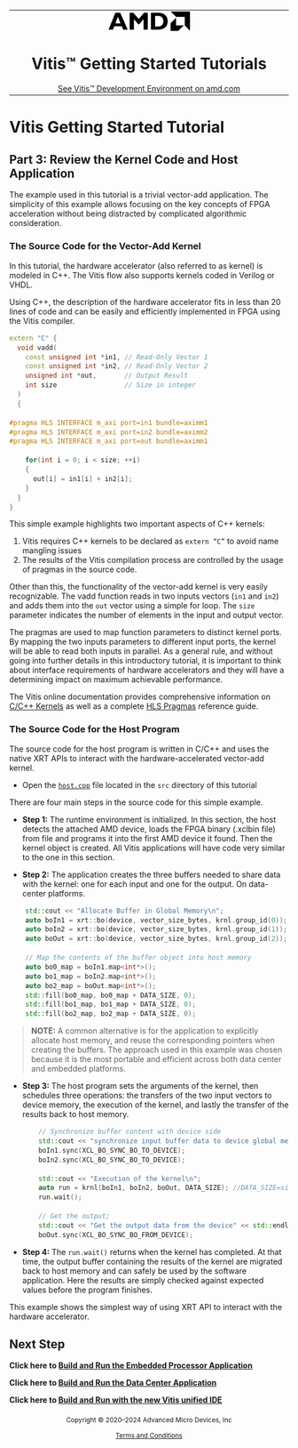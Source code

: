 ﻿<table class="sphinxhide" width="100%">
 <tr>
   <td align="center"><img src="https://raw.githubusercontent.com/Xilinx/Image-Collateral/main/xilinx-logo.png" width="30%"/><h1> Vitis™ Getting Started Tutorials </h1>
   <a href="https://www.amd.com/en/products/software/adaptive-socs-and-fpgas/vitis.html">See Vitis™ Development Environment on amd.com</a> </td>
 </tr>
</table>

# Vitis Getting Started Tutorial

## Part 3: Review the Kernel Code and Host Application

 The example used in this tutorial is a trivial vector-add application. The simplicity of this example allows focusing on the key concepts of FPGA acceleration without being distracted by complicated algorithmic consideration.

### The Source Code for the Vector-Add Kernel

In this tutorial, the hardware accelerator (also referred to as kernel) is modeled in C++. The Vitis flow also supports kernels coded in Verilog or VHDL. 

Using C++, the description of the hardware accelerator fits in less than 20 lines of code and can be easily and efficiently implemented in FPGA using the Vitis compiler.

```cpp
extern "C" {
  void vadd(
    const unsigned int *in1, // Read-Only Vector 1
    const unsigned int *in2, // Read-Only Vector 2
    unsigned int *out,       // Output Result
    int size                 // Size in integer
  )
  {

#pragma HLS INTERFACE m_axi port=in1 bundle=aximm1
#pragma HLS INTERFACE m_axi port=in2 bundle=aximm2
#pragma HLS INTERFACE m_axi port=out bundle=aximm1

    for(int i = 0; i < size; ++i)
    {
      out[i] = in1[i] + in2[i];
    }
  }
}
```

This simple example highlights two important aspects of C++ kernels:

1. Vitis requires C++ kernels to be declared as `extern “C”` to avoid name mangling issues
2. The results of the Vitis compilation process are controlled by the usage of pragmas in the source code.

Other than this, the functionality of the vector-add kernel is very easily recognizable. The vadd function reads in two inputs vectors (`in1` and `in2`) and adds them into the `out` vector using a simple for loop. The `size` parameter indicates the number of elements in the input and output vector.

The pragmas are used to map function parameters to distinct kernel ports. By mapping the two inputs parameters to different input ports, the kernel will be able to read both inputs in parallel. As a general rule, and without going into further details in this introductory tutorial, it is important to think about interface requirements of hardware accelerators and they will have a determining impact on maximum achievable performance.

The Vitis online documentation provides comprehensive information on [C/C++ Kernels](https://docs.amd.com/r/en-US/ug1393-vitis-application-acceleration/Methodology-for-Developing-C/C-Kernels) as well as a complete [HLS Pragmas](https://docs.amd.com/r/en-US/ug1393-vitis-application-acceleration/HLS-Pragmas) reference guide.

### The Source Code for the Host Program

The source code for the host program is written in C/C++ and uses the native XRT APIs to interact with the hardware-accelerated vector-add kernel.

* Open the [`host.cpp`](./example/src/host.cpp) file located in the `src` directory of this tutorial

There are four main steps in the source code for this simple example.

* **Step 1:** The runtime environment is initialized. In this section, the host detects the attached AMD device, loads the FPGA binary (.xclbin file) from file and programs it into the first AMD device it found. Then the kernel object is created. All Vitis applications will have code very similar to the one in this section.

* **Step 2:** The application creates the three buffers needed to share data with the kernel: one for each input and one for the output. On data-center platforms.

```cpp
    std::cout << "Allocate Buffer in Global Memory\n";
    auto boIn1 = xrt::bo(device, vector_size_bytes, krnl.group_id(0)); //Match kernel arguments to RTL kernel
    auto boIn2 = xrt::bo(device, vector_size_bytes, krnl.group_id(1));
    auto boOut = xrt::bo(device, vector_size_bytes, krnl.group_id(2));

    // Map the contents of the buffer object into host memory
    auto bo0_map = boIn1.map<int*>();
    auto bo1_map = boIn2.map<int*>();
    auto bo2_map = boOut.map<int*>();
    std::fill(bo0_map, bo0_map + DATA_SIZE, 0);
    std::fill(bo1_map, bo1_map + DATA_SIZE, 0);
    std::fill(bo2_map, bo2_map + DATA_SIZE, 0);
```

>**NOTE:** A common alternative is for the application to explicitly allocate host memory, and reuse the corresponding pointers when creating the buffers. The approach used in this example was chosen because it is the most portable and efficient across both data center and embedded platforms.

* **Step 3:** The host program sets the arguments of the kernel, then schedules three operations: the transfers of the two input vectors to device memory, the execution of the kernel, and lastly the transfer of the results back to host memory. 

  ```cpp
      // Synchronize buffer content with device side
      std::cout << "synchronize input buffer data to device global memory\n";
      boIn1.sync(XCL_BO_SYNC_BO_TO_DEVICE);
      boIn2.sync(XCL_BO_SYNC_BO_TO_DEVICE);

      std::cout << "Execution of the kernel\n";
      auto run = krnl(boIn1, boIn2, boOut, DATA_SIZE); //DATA_SIZE=size
      run.wait();

      // Get the output;
      std::cout << "Get the output data from the device" << std::endl;
      boOut.sync(XCL_BO_SYNC_BO_FROM_DEVICE);
  ```

* **Step 4:** The `run.wait()` returns when the kernel has completed. At that time, the output buffer containing the results of the kernel are migrated back to host memory and can safely be used by the software application. Here the results are simply checked against expected values before the program finishes.

This example shows the simplest way of using XRT API to interact with the hardware accelerator.

## Next Step

  **Click here to [Build and Run the Embedded Processor Application](./Part4-embedded_platform.md)**

  **Click here to [Build and Run the Data Center Application](./Part4-data_center.md)**

  **Click here to [Build and Run with the new Vitis unified IDE](./Part4-unified-ide.md)**

<p class="sphinxhide" align="center"><sub>Copyright © 2020–2024 Advanced Micro Devices, Inc</sub></p>

<p class="sphinxhide" align="center"><sup><a href="https://www.amd.com/en/corporate/copyright">Terms and Conditions</a></sup></p>

